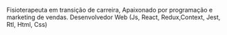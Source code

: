 Fisioterapeuta em transição de carreira, Apaixonado por programação e marketing de vendas. Desenvolvedor Web (Js, React, Redux,Context, Jest, Rtl, Html, Css)
